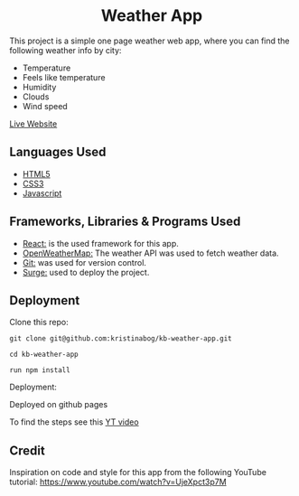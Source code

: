 <h1 align="center">Weather App</h1>

This project is a simple one page weather web app, where you can find the following weather info by city:
- Temperature
- Feels like temperature
- Humidity
- Clouds
- Wind speed

[Live Website](https://kristinabog.github.io/kb-weather-app/)


## Languages Used

-   [HTML5](https://en.wikipedia.org/wiki/HTML5)
-   [CSS3](https://en.wikipedia.org/wiki/Cascading_Style_Sheets)
-   [Javascript](https://en.wikipedia.org/wiki/JavaScript)

## Frameworks, Libraries & Programs Used

 - [React:](https://github.com/facebook/create-react-app) is the used framework for this app.
 - [OpenWeatherMap:](https://openweathermap.org/api) The weather API was used to fetch weather data.
 - [Git:](https://git-scm.com/) was used for version control.
 - [Surge:](https://surge.sh/) used to deploy the project.

## Deployment

Clone this repo: 

```
git clone git@github.com:kristinabog/kb-weather-app.git
```
```
cd kb-weather-app
```
```
run npm install
```

Deployment:

Deployed on github pages

To find the steps see this [YT video](https://www.youtube.com/watch?v=2hM5viLMJpA)


## Credit

Inspiration on code and style for this app from the following YouTube tutorial: https://www.youtube.com/watch?v=UjeXpct3p7M





